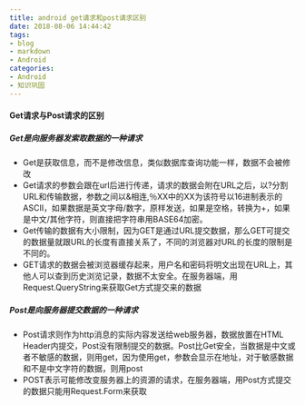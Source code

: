 ```yaml
---
title: android get请求和post请求区别
date: 2018-08-06 14:44:42
tags:
- blog
- markdown
- Android 
categories:
- Android
- 知识巩固 
---
```


#### Get请求与Post请求的区别

##### Get是向服务器发索取数据的一种请求
- Get是获取信息，而不是修改信息，类似数据库查询功能一样，数据不会被修改
- Get请求的参数会跟在url后进行传递，请求的数据会附在URL之后，以?分割URL和传输数据，参数之间以&相连,％XX中的XX为该符号以16进制表示的ASCII，如果数据是英文字母/数字，原样发送，如果是空格，转换为+，如果是中文/其他字符，则直接把字符串用BASE64加密。
- Get传输的数据有大小限制，因为GET是通过URL提交数据，那么GET可提交的数据量就跟URL的长度有直接关系了，不同的浏览器对URL的长度的限制是不同的。
- GET请求的数据会被浏览器缓存起来，用户名和密码将明文出现在URL上，其他人可以查到历史浏览记录，数据不太安全。在服务器端，用Request.QueryString来获取Get方式提交来的数据

##### Post是向服务器提交数据的一种请求
- Post请求则作为http消息的实际内容发送给web服务器，数据放置在HTML Header内提交，Post没有限制提交的数据。Post比Get安全，当数据是中文或者不敏感的数据，则用get，因为使用get，参数会显示在地址，对于敏感数据和不是中文字符的数据，则用post
- POST表示可能修改变服务器上的资源的请求，在服务器端，用Post方式提交的数据只能用Request.Form来获取

<!--more-->